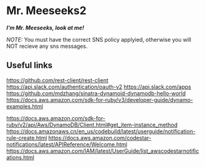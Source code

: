 # Mr. Meeseeks2

***I’m Mr. Meeseeks, look at me!***

*NOTE:* You must have the correct SNS policy applyied, otherwise you will NOT recieve any sns messages.

## Useful links
https://github.com/rest-client/rest-client
https://api.slack.com/authentication/oauth-v2
https://api.slack.com/apps
https://github.com/mdzhang/sinatra-dynamoid-dynamodb-hello-world
https://docs.aws.amazon.com/sdk-for-ruby/v3/developer-guide/dynamo-examples.html

https://docs.aws.amazon.com/sdk-for-ruby/v2/api/Aws/DynamoDB/Client.html#get_item-instance_method
https://docs.amazonaws.cn/en_us/codebuild/latest/userguide/notification-rule-create.html
https://docs.aws.amazon.com/codestar-notifications/latest/APIReference/Welcome.html
https://docs.aws.amazon.com/IAM/latest/UserGuide/list_awscodestarnotifications.html



